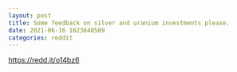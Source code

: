 ```yaml
--- 
layout: post 
title: Some feedback on silver and uranium investments please. 
date: 2021-06-16 1623848509 
categories: reddit 
--- 
```

https://redd.it/o14bz6